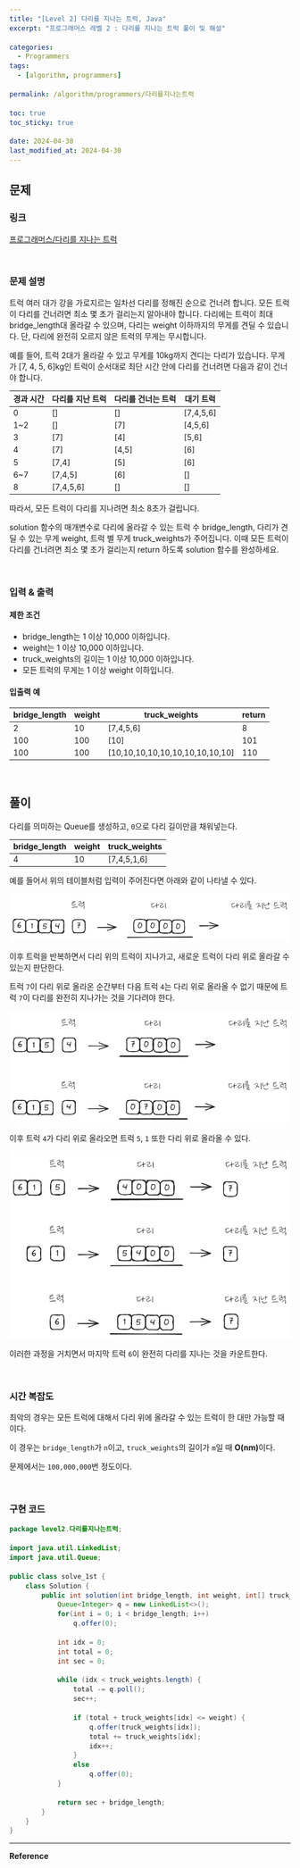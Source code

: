 ```yaml
---
title: "[Level 2] 다리를 지나는 트럭, Java"
excerpt: "프로그래머스 레벨 2 : 다리를 지나는 트럭 풀이 및 해설"

categories:
  - Programmers
tags:
  - [algorithm, programmers]

permalink: /algorithm/programmers/다리를지나는트럭

toc: true
toc_sticky: true

date: 2024-04-30
last_modified_at: 2024-04-30
---
```


## 문제

### 링크

[프로그래머스/다리를 지나는 트럭](https://school.programmers.co.kr/learn/courses/30/lessons/42583)

<br>

### 문제 설명

트럭 여러 대가 강을 가로지르는 일차선 다리를 정해진 순으로 건너려 합니다. 모든 트럭이 다리를 건너려면 최소 몇 초가 걸리는지 알아내야 합니다. 다리에는 트럭이 최대 bridge_length대 올라갈 수 있으며, 다리는 weight 이하까지의 무게를 견딜 수 있습니다. 단, 다리에 완전히 오르지 않은 트럭의 무게는 무시합니다.

예를 들어, 트럭 2대가 올라갈 수 있고 무게를 10kg까지 견디는 다리가 있습니다. 무게가 [7, 4, 5, 6]kg인 트럭이 순서대로 최단 시간 안에 다리를 건너려면 다음과 같이 건너야 합니다.

|경과 시간|다리를 지난 트럭|다리를 건너는 트럭|대기 트럭|
|---|---|---|---|
|0|[]|[]|[7,4,5,6]|
|1~2|[]|[7]|[4,5,6]|
|3|[7]|[4]|[5,6]|
|4|[7]|[4,5]|[6]|
|5|[7,4]|[5]|[6]|
|6~7|[7,4,5]|[6]|[]|
|8|[7,4,5,6]|[]|[]|

따라서, 모든 트럭이 다리를 지나려면 최소 8초가 걸립니다.

solution 함수의 매개변수로 다리에 올라갈 수 있는 트럭 수 bridge_length, 다리가 견딜 수 있는 무게 weight, 트럭 별 무게 truck_weights가 주어집니다. 이때 모든 트럭이 다리를 건너려면 최소 몇 초가 걸리는지 return 하도록 solution 함수를 완성하세요.

<br>

### 입력 & 출력

#### 제한 조건

- bridge_length는 1 이상 10,000 이하입니다.
- weight는 1 이상 10,000 이하입니다.
- truck_weights의 길이는 1 이상 10,000 이하입니다.
- 모든 트럭의 무게는 1 이상 weight 이하입니다.

#### 입출력 예

|bridge_length|weight|truck_weights|return|
|---|---|---|---|
|2|10|[7,4,5,6]|8|
|100|100|[10]|101|
|100|100|[10,10,10,10,10,10,10,10,10,10]|110|

<br>

## 풀이

다리를 의미하는 Queue를 생성하고, `0`으로 다리 길이만큼 채워넣는다.

| bridge_length |weight| truck_weights |
|---------------|---|---------------|
| 4             |10| [7,4,5,1,6]   |

예를 들어서 위의 테이블처럼 입력이 주어진다면 아래와 같이 나타낼 수 있다.

![다리를지나는트럭-01.png](/assets/images/posts_img/algorithm-programmers/다리를지나는트럭-01.png)

이후 트럭을 반복하면서 다리 위의 트럭이 지나가고, 새로운 트럭이 다리 위로 올라갈 수 있는지 판단한다.

트럭 `7`이 다리 위로 올라온 순간부터 다음 트럭 `4`는 다리 위로 올라올 수 없기 때문에 트럭 `7`이 다리를 완전히
지나가는 것을 기다려야 한다.

![다리를지나는트럭-02.png](/assets/images/posts_img/algorithm-programmers/다리를지나는트럭-02.png)

이후 트럭 `4`가 다리 위로 올라오면 트럭 `5`, `1` 또한 다리 위로 올라올 수 있다.

![다리를지나는트럭-03.png](/assets/images/posts_img/algorithm-programmers/다리를지나는트럭-03.png)

이러한 과정을 거치면서 마지막 트럭 `6`이 완전히 다리를 지나는 것을 카운트한다.

<br>

### 시간 복잡도

최악의 경우는 모든 트럭에 대해서 다리 위에 올라갈 수 있는 트럭이 한 대만 가능할 때이다.

이 경우는 `bridge_length`가 `n`이고, `truck_weights`의 길이가 `m`일 때 <b>O(nm)</b>이다.

문제에서는 `100,000,000`번 정도이다.

<br>

### 구현 코드

```java
package level2.다리를지나는트럭;

import java.util.LinkedList;
import java.util.Queue;

public class solve_1st {
    class Solution {
        public int solution(int bridge_length, int weight, int[] truck_weights) {
            Queue<Integer> q = new LinkedList<>();
            for(int i = 0; i < bridge_length; i++)
                q.offer(0);

            int idx = 0;
            int total = 0;
            int sec = 0;

            while (idx < truck_weights.length) {
                total -= q.poll();
                sec++;

                if (total + truck_weights[idx] <= weight) {
                    q.offer(truck_weights[idx]);
                    total += truck_weights[idx];
                    idx++;
                }
                else
                    q.offer(0);
            }

            return sec + bridge_length;
        }
    }
}
```


<hr>
<b>Reference</b>  
